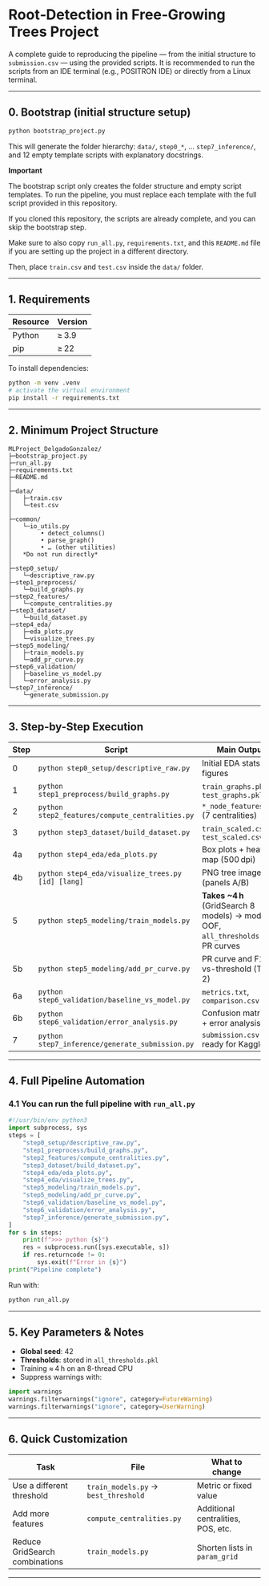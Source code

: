 # **Root‑Detection in Free‑Growing Trees** Project

A complete guide to reproducing the pipeline — from the initial structure to `submission.csv` — using the provided scripts. It is recommended to run the scripts from an IDE terminal (e.g., POSITRON IDE) or directly from a Linux terminal.

---

## 0. Bootstrap (initial structure setup)

```bash
python bootstrap_project.py
```

This will generate the folder hierarchy: `data/`, `step0_*`, … `step7_inference/`, and 12 empty template scripts with explanatory docstrings.

**Important**

The bootstrap script only creates the folder structure and empty script templates. To run the pipeline, you must replace each template with the full script provided in this repository.

If you cloned this repository, the scripts are already complete, and you can skip the bootstrap step.

Make sure to also copy `run_all.py`, `requirements.txt`, and this `README.md` file if you are setting up the project in a different directory.

Then, place `train.csv` and `test.csv` inside the `data/` folder.

---

## 1. Requirements

| Resource | Version |
| -------- | ------- |
| Python   | ≥ 3.9   |
| pip      | ≥ 22    |

To install dependencies:

```bash
python -m venv .venv
# activate the virtual environment
pip install -r requirements.txt
```

---

## 2. Minimum Project Structure

```
MLProject_DelgadoGonzalez/
├─bootstrap_project.py
├─run_all.py
├─requirements.txt
├─README.md
│
├─data/
│   ├─train.csv
│   └─test.csv
│
├─common/
│   └─io_utils.py
│        • detect_columns()
│        • parse_graph()
│        • … (other utilities)
│   *Do not run directly*
│
├─step0_setup/
│   └─descriptive_raw.py
├─step1_preprocess/
│   └─build_graphs.py
├─step2_features/
│   └─compute_centralities.py
├─step3_dataset/
│   └─build_dataset.py
├─step4_eda/
│   ├─eda_plots.py
│   └─visualize_trees.py
├─step5_modeling/
│   ├─train_models.py
│   └─add_pr_curve.py
├─step6_validation/
│   ├─baseline_vs_model.py
│   └─error_analysis.py
└─step7_inference/
    └─generate_submission.py
```

---

## 3. Step-by-Step Execution

| Step | Script                                          | Main Output                                                                 |
| ---- | ----------------------------------------------- | ---------------------------------------------------------------------------- |
| 0    | `python step0_setup/descriptive_raw.py`         | Initial EDA stats and figures                                                |
| 1    | `python step1_preprocess/build_graphs.py`       | `train_graphs.pkl`, `test_graphs.pkl`                                       |
| 2    | `python step2_features/compute_centralities.py` | `*_node_features.csv` (7 centralities)                                      |
| 3    | `python step3_dataset/build_dataset.py`         | `train_scaled.csv`, `test_scaled.csv`                                       |
| 4a   | `python step4_eda/eda_plots.py`                 | Box plots + heat map (500 dpi)                                              |
| 4b   | `python step4_eda/visualize_trees.py [id] [lang]` | PNG tree image (panels A/B)                                                 |
| 5    | `python step5_modeling/train_models.py`         | **Takes ~4 h** (GridSearch 8 models) → models, OOF, `all_thresholds.pkl`, PR curves |
| 5b   | `python step5_modeling/add_pr_curve.py`         | PR curve and F1-vs-threshold (Top-2)                                        |
| 6a   | `python step6_validation/baseline_vs_model.py`  | `metrics.txt`, `comparison.csv`                                             |
| 6b   | `python step6_validation/error_analysis.py`     | Confusion matrices + error analysis                                         |
| 7    | `python step7_inference/generate_submission.py` | `submission.csv` ready for Kaggle                                           |

---

## 4. Full Pipeline Automation

### 4.1 You can run the full pipeline with `run_all.py`

```python
#!/usr/bin/env python3
import subprocess, sys
steps = [
    "step0_setup/descriptive_raw.py",
    "step1_preprocess/build_graphs.py",
    "step2_features/compute_centralities.py",
    "step3_dataset/build_dataset.py",
    "step4_eda/eda_plots.py",
    "step4_eda/visualize_trees.py",
    "step5_modeling/train_models.py",
    "step5_modeling/add_pr_curve.py",
    "step6_validation/baseline_vs_model.py",
    "step6_validation/error_analysis.py",
    "step7_inference/generate_submission.py",
]
for s in steps:
    print(f">>> python {s}")
    res = subprocess.run([sys.executable, s])
    if res.returncode != 0:
        sys.exit(f"Error in {s}")
print("Pipeline complete")
```

Run with:

```bash
python run_all.py
```

---

## 5. Key Parameters & Notes

* **Global seed**: 42
* **Thresholds**: stored in `all_thresholds.pkl`
* Training ≈ 4 h on an 8-thread CPU
* Suppress warnings with:

```python
import warnings
warnings.filterwarnings("ignore", category=FutureWarning)
warnings.filterwarnings("ignore", category=UserWarning)
```

---

## 6. Quick Customization

| Task                            | File                                  | What to change                        |
| ------------------------------- | ------------------------------------- | ------------------------------------- |
| Use a different threshold       | `train_models.py` → `best_threshold`  | Metric or fixed value                 |
| Add more features               | `compute_centralities.py`             | Additional centralities, POS, etc.    |
| Reduce GridSearch combinations  | `train_models.py`                     | Shorten lists in `param_grid`         |

---

